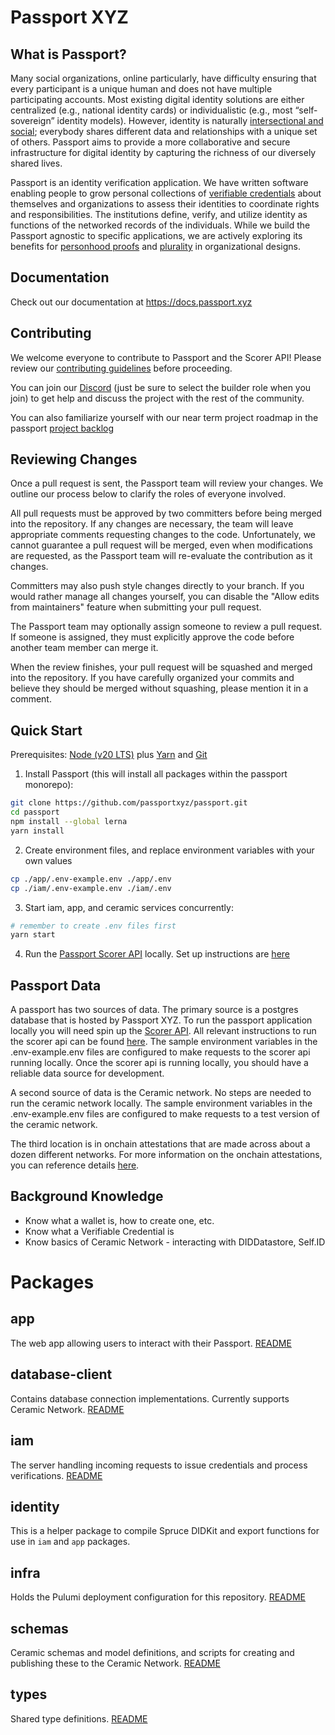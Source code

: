 # Passport XYZ

## What is Passport?

Many social organizations, online particularly, have difficulty ensuring that every participant is a unique human and does not have multiple participating accounts. Most existing digital identity solutions are either centralized (e.g., national identity cards) or individualistic (e.g., most “self-sovereign” identity models). However, identity is naturally [intersectional and social](https://www.radicalxchange.org/concepts/intersectional-social-identity/); everybody shares different data and relationships with a unique set of others. Passport aims to provide a more collaborative and secure infrastructure for digital identity by capturing the richness of our diversely shared lives.

Passport is an identity verification application. We have written software enabling people to grow personal collections of [verifiable credentials](https://decentralized-id.com/web-standards/w3c/verifiable-credentials/) about themselves and organizations to assess their identities to coordinate rights and responsibilities. The institutions define, verify, and utilize identity as functions of the networked records of the individuals. While we build the Passport agnostic to specific applications, we are actively exploring its benefits for [personhood proofs](https://en.wikipedia.org/wiki/Proof_of_personhood) and [plurality](https://www.radicalxchange.org/media/blog/why-i-am-a-pluralist/) in organizational designs.

## Documentation

Check out our documentation at https://docs.passport.xyz

## Contributing

We welcome everyone to contribute to Passport and the Scorer API! Please review our [contributing guidelines](./CONTRIBUTING.md) before proceeding.

You can join our [Discord](https://discord.com/invite/S3fdErz4NV) (just be sure to select the builder role when you join) to get help and discuss the project with the rest of the community.

You can also familiarize yourself with our near term project roadmap in the passport [project backlog](https://github.com/orgs/passportxyz/projects/)

## Reviewing Changes

Once a pull request is sent, the Passport team will review your changes. We outline our process below to clarify the roles of everyone involved.

All pull requests must be approved by two committers before being merged into the repository. If any changes are necessary, the team will leave appropriate comments requesting changes to the code. Unfortunately, we cannot guarantee a pull request will be merged, even when modifications are requested, as the Passport team will re-evaluate the contribution as it changes.

Committers may also push style changes directly to your branch. If you would rather manage all changes yourself, you can disable the "Allow edits from maintainers" feature when submitting your pull request.

The Passport team may optionally assign someone to review a pull request. If someone is assigned, they must explicitly approve the code before another team member can merge it.

When the review finishes, your pull request will be squashed and merged into the repository. If you have carefully organized your commits and believe they should be merged without squashing, please mention it in a comment.

## Quick Start

Prerequisites: [Node (v20 LTS)](https://nodejs.org/en/download/) plus [Yarn](https://classic.yarnpkg.com/en/docs/install/) and [Git](https://git-scm.com/downloads)

1. Install Passport (this will install all packages within the passport monorepo):

```sh
git clone https://github.com/passportxyz/passport.git
cd passport
npm install --global lerna
yarn install
```

2. Create environment files, and replace environment variables with your own values

```sh
cp ./app/.env-example.env ./app/.env
cp ./iam/.env-example.env ./iam/.env
```

3. Start iam, app, and ceramic services concurrently:

```sh
# remember to create .env files first
yarn start
```

4. Run the [Passport Scorer API](https://github.com/passportxyz/passport-scorer/tree/main/api) locally. Set up instructions are [here](https://github.com/passportxyz/passport-scorer/blob/main/SETUP.md)

## Passport Data

A passport has two sources of data. The primary source is a postgres database that is hosted by Passport XYZ. To run the passport application locally you will need spin up the [Scorer API](https://github.com/passportxyz/passport-scorer/tree/main/api). All relevant instructions to run the scorer api can be found [here](https://github.com/passportxyz/passport-scorer/blob/main/SETUP.md). The sample environment variables in the .env-example.env files are configured to make requests to the scorer api running locally. Once the scorer api is running locally, you should have a reliable data source for development.

A second source of data is the Ceramic network. No steps are needed to run the ceramic network locally. The sample environment variables in the .env-example.env files are configured to make requests to a test version of the ceramic network.

The third location is in onchain attestations that are made across about a dozen different networks. For more information on the onchain attestations, you can reference details [here](https://easscan.org/).

## Background Knowledge

- Know what a wallet is, how to create one, etc.
- Know what a Verifiable Credential is
- Know basics of Ceramic Network - interacting with DIDDatastore, Self.ID

# Packages

## app

The web app allowing users to interact with their Passport. [README](app/README.md)

## database-client

Contains database connection implementations. Currently supports Ceramic Network. [README](database-client/README.md)

## iam

The server handling incoming requests to issue credentials and process verifications. [README](iam/README.md)

## identity

This is a helper package to compile Spruce DIDKit and export functions for use in `iam` and `app` packages.

## infra

Holds the Pulumi deployment configuration for this repository. [README](infra/README.md)

## schemas

Ceramic schemas and model definitions, and scripts for creating and publishing these to the Ceramic Network. [README](schemas/README.md)

## types

Shared type definitions. [README](types/README.md)
